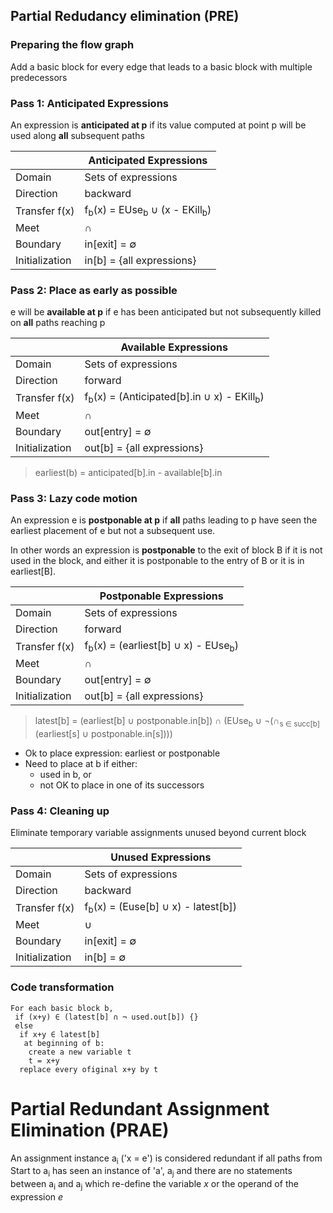 ## Partial Redudancy elimination (PRE)

### Preparing the flow graph
Add a basic block for every edge that leads to a basic block with multiple predecessors

### Pass 1: Anticipated Expressions
An expression is **anticipated at p** if its value computed at point p will be used along **all** subsequent paths

|                 | Anticipated Expressions                                          |
| --------------- | ---------------------------------------------------------------- |
| Domain          | Sets of expressions                                              |
| Direction       | backward                                                         |
| Transfer f(x)   | f<sub>b</sub>(x) = EUse<sub>b</sub> ∪ (x - EKill<sub>b</sub>)    |
| Meet            | ∩                                                                |
| Boundary        | in[exit] = ∅                                                     |
| Initialization  | in[b] = {all expressions}                                        |

### Pass 2: Place as early as possible
e will be **available at p** if e has been anticipated but not subsequently killed on **all** paths reaching p

|                 | Available Expressions                                            |
| --------------- | ---------------------------------------------------------------- |
| Domain          | Sets of expressions                                              |
| Direction       | forward                                                          |
| Transfer f(x)   | f<sub>b</sub>(x) = (Anticipated[b].in ∪ x) - EKill<sub>b</sub>)  |
| Meet            | ∩                                                                |
| Boundary        | out[entry] = ∅                                                   |
| Initialization  | out[b] = {all expressions}                                       |

> earliest(b) = anticipated[b].in - available[b].in

### Pass 3: Lazy code motion
An expression e is **postponable at p** if **all** paths leading to p have seen the earliest placement of e but not a subsequent use.

In other words an expression is **postponable** to the exit of block B if it is not used in the block, and either it is postponable to the entry of B or it is in earliest[B].

|                 | Postponable Expressions                                          |
| --------------- | ---------------------------------------------------------------- |
| Domain          | Sets of expressions                                              |
| Direction       | forward                                                          |
| Transfer f(x)   | f<sub>b</sub>(x) = (earliest[b] ∪ x) - EUse<sub>b</sub>)         |
| Meet            | ∩                                                                |
| Boundary        | out[entry] = ∅                                                   |
| Initialization  | out[b] = {all expressions}                                       |

> latest[b] = (earliest[b] ∪ postponable.in[b]) ∩ (EUse<sub>b</sub> ∪ ¬(∩<sub>s ∈ succ[b]</sub>(earliest[s] ∪ postponable.in[s])))

* Ok to place expression: earliest or postponable
* Need to place at b if either:
  * used in b, or
  * not OK to place in one of its successors
  
### Pass 4: Cleaning up

Eliminate temporary variable assignments unused beyond current block

|                 | Unused Expressions                                               |
| --------------- | ---------------------------------------------------------------- |
| Domain          | Sets of expressions                                              |
| Direction       | backward                                                         |
| Transfer f(x)   | f<sub>b</sub>(x) = (Euse[b] ∪ x) - latest[b])                    |
| Meet            | ∪                                                                |
| Boundary        | in[exit] = ∅                                                     |
| Initialization  | in[b] = ∅                                                        |

### Code transformation

```
For each basic block b,
 if (x+y) ∈ (latest[b] ∩ ¬ used.out[b]) {}
 else 
  if x+y ∈ latest[b]
   at beginning of b:
    create a new variable t
    t = x+y
  replace every ofiginal x+y by t
```

# Partial Redundant Assignment Elimination (PRAE)
An assignment instance a<sub>i</sub> ('x = e') is considered redundant if all paths from Start to a<sub>i</sub> has seen an instance of 'a', a<sub>j</sub> and there are no statements between a<sub>i</sub> and a<sub>j</sub> which re-define the variable _x_ or the operand of the expression _e_
